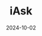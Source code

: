 ---  
layout: startup_page  
title: "iAsk"  
id: "iask.ai"  
permalink: "/iaskiask.ai10022024/"  
website: "https://iask.ai/"  
funding_round: "Seed"  
funding_amount: "$4.2M"  
investors: "Corazon Capital, Chingona Ventures, Starting Line VC, Alumni Ventures, Listen VC, Motivate VC, Octava Singapore, Chicago Early Growth Ventures, multiple prominent angel investors"  
about: "iAsk is an AI-powered answer engine designed for Gen Z users, focusing on providing accurate and fast answers to questions from authoritative sources. It utilizes transformer neural networks and outperforms other AI models in accuracy benchmarks, aiming to deliver a superior search experience compared to traditional search engines and chatbots."  
markets: "AI, Search, Artificial Intelligence (AI), Information Technology, Search Engine, Software"  
hq: "Chicago, Illinois, United States"  
founded_year: "2022"  
linkedin: "https://www.linkedin.com/company/iask-ai"  
twitter: "https://twitter.com/i_Ask_Ai"  
instagram: ""  
facebook: "https://www.facebook.com/iask.official/"  
crunchbase: "https://www.crunchbase.com/organization/iaskai"  
pitchbook: "https://pitchbook.com/profiles/company/568413-82"  

date_display: "02-Oct-2024"  
date: "2024-10-02"

# SEO Optimization  
meta_title: "iAsk - Seed Funding ($4.2M)"  
meta_description: "iAsk, iAsk is an AI-powered answer engine designed for Gen Z users, focusing on providing accurate and fast answers to questions from authoritative sources...."  
meta_keywords: "iAsk, AI, Search, Artificial Intelligence (AI), Information Technology, Search Engine, Software, Seed funding"  
canonical_url: "https://startup.projectstartups.com/iaskiask.ai10022024/"  
---